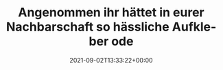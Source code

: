 ---
retweeted: false
source: <a href="https://about.twitter.com/products/tweetdeck" rel="nofollow">TweetDeck</a>
entities:
  hashtags: []
  symbols: []
  user_mentions: []
  urls:
  - url: https://t.co/OTmVLuH7bD
    expanded_url: https://bit.ly/2WNPzXQ
    display_url: bit.ly/2WNPzXQ
    indices:
    - '229'
    - '252'
display_text_range:
- '0'
- '252'
favorite_count: '8'
id_str: '1433422801948471299'
truncated: false
retweet_count: '1'
id: '1433422801948471299'
possibly_sensitive: false
created_at: Thu Sep 02 13:33:22 +0000 2021
favorited: false
full_text: |-
  Angenommen ihr hättet in eurer Nachbarschaft so hässliche Aufkleber oder Schmierereien die sich auf "Reib" und "Schuster" reimen.

  Dann hätte ich jetzt eventuell eine Domain für euch registriert um diese Aufkleber auszubessern:
lang: de
quote_url: https://bit.ly/2WNPzXQ
tags:
- pesos/twitter
date: '2021-09-02T13:33:22+00:00'
src: https://twitter.com/bascht/status/1433422801948471299
original_url: https://twitter.com/bascht/status/1433422801948471299
type: twitter_tweet
text: |-
  Angenommen ihr hättet in eurer Nachbarschaft so hässliche Aufkleber oder Schmierereien die sich auf "Reib" und "Schuster" reimen.

  Dann hätte ich jetzt eventuell eine Domain für euch registriert um diese Aufkleber auszubessern:
title: Angenommen ihr hättet in eurer Nachbarschaft so hässliche Aufkleber ode

---